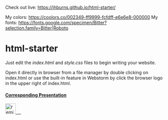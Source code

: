 Check out live: https://jhburns.github.io/html-starter/

My colors: https://coolors.co/002349-ff9999-fcfdff-e6e6e8-000000
My fonts: https://fonts.google.com/specimen/Bitter?selection.family=Bitter|Roboto

# html-starter 

Just edit the *index.html* and *style.css* files to begin writing your website.

Open it directly in browser from a file manager by double clicking on index.html or use the built-in feature in Webstorm by click the browser logo in the upper right of index.html.

#### [Corresponding Presentation](https://docs.google.com/presentation/d/1qeO-OzWA3YbAudPjccxsbSRM0W_Jj3X3px4WqYW89eA/edit?usp=sharing)

<!-- Remix Button -->
<a href="https://glitch.com/edit/#!/remix/talented-hyena">
  <img src="https://cdn.glitch.com/2bdfb3f8-05ef-4035-a06e-2043962a3a13%2Fremix%402x.png?1513093958726" alt="remix button" aria-label="remix" height="33">
</a> __